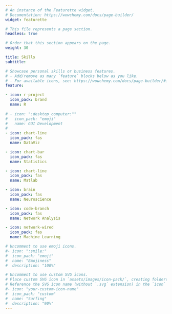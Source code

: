 ```yaml
---
# An instance of the Featurette widget.
# Documentation: https://wowchemy.com/docs/page-builder/
widget: featurette

# This file represents a page section.
headless: true

# Order that this section appears on the page.
weight: 30

title: Skills
subtitle:

# Showcase personal skills or business features.
# - Add/remove as many `feature` blocks below as you like.
# - For available icons, see: https://wowchemy.com/docs/page-builder/#icons
feature:

- icon: r-project
  icon_pack: brand
  name: R
  
# - icon: ":desktop_computer:""
#   icon_pack: "emoji"
#   name: GUI Development
#   
- icon: chart-line
  icon_pack: fas
  name: DataViz

- icon: chart-bar
  icon_pack: fas
  name: Statistics

- icon: chart-line
  icon_pack: fas
  name: Matlab

- icon: brain
  icon_pack: fas
  name: Neuroscience

- icon: code-branch
  icon_pack: fas
  name: Network Analysis

- icon: network-wired
  icon_pack: fas
  name: Machine Learning

# Uncomment to use emoji icons.
#- icon: ":smile:"
#  icon_pack: "emoji"
#  name: "Emojiness"
#  description: "100%"  

# Uncomment to use custom SVG icons.
# Place custom SVG icon in `assets/images/icon-pack/`, creating folders if necessary.
# Reference the SVG icon name (without `.svg` extension) in the `icon` field.
#- icon: "your-custom-icon-name"
#  icon_pack: "custom"
#  name: "Surfing"
#  description: "90%"
---
```

